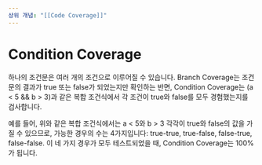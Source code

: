 ```yaml
---
상위 개념: "[[Code Coverage]]"
---
```

# Condition Coverage
하나의 조건문은 여러 개의 조건으로 이루어질 수 있습니다. Branch Coverage는 조건문의 결과가 true 또는 false가 되었는지만 확인하는 반면, Condition Coverage는 (a < 5 && b > 3)과 같은 복합 조건식에서 각 조건이 true와 false를 모두 경험했는지를 검사합니다.

예를 들어, 위와 같은 복합 조건식에서는 a < 5와 b > 3 각각이 true와 false의 값을 가질 수 있으므로, 가능한 경우의 수는 4가지입니다: true-true, true-false, false-true, false-false. 이 네 가지 경우가 모두 테스트되었을 때, Condition Coverage는 100%가 됩니다.